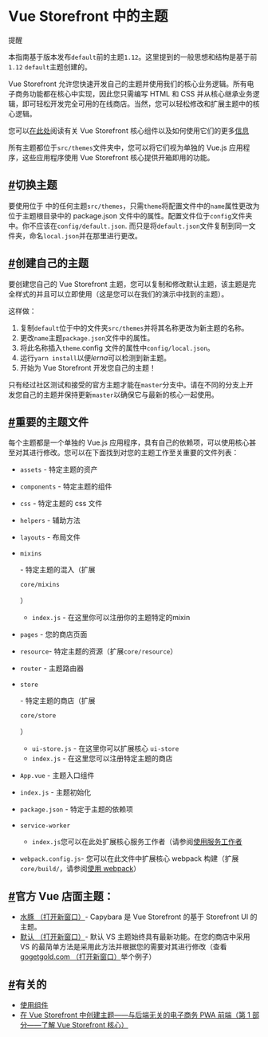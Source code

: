 # Vue Storefront 中的主题

提醒

本指南基于版本发布`default`前的主题`1.12`。这里提到的一般思想和结构是基于前`1.12` `default`主题创建的。

Vue Storefront 允许您快速开发自己的主题并使用我们的核心业务逻辑。所有电子商务功能都在核心中实现，因此您只需编写 HTML 和 CSS 并从核心继承业务逻辑，即可轻松开发完全可用的在线商店。当然，您可以轻松修改和扩展主题中的核心逻辑。

您可以[在此处](https://docs.vuestorefront.io/v1/guide/core-themes/core-components.html)阅读有关 Vue Storefront 核心组件以及如何使用它们的更多[信息](https://docs.vuestorefront.io/v1/guide/core-themes/core-components.html)

所有主题都位于`src/themes`文件夹中，您可以将它们视为单独的 Vue.js 应用程序，这些应用程序使用 Vue Storefront 核心提供开箱即用的功能。

## [#](https://docs.vuestorefront.io/v1/guide/core-themes/themes.html#switching-themes)切换主题

要使用位于 中的任何主题`src/themes`，只需`theme`将配置文件中的`name`属性更改为位于主题根目录中的 package.json 文件中的属性。配置文件位于`config`文件夹中。你不应该在`config/default.json`. 而只是将`default.json`文件复制到同一文件夹，命名`local.json`并在那里进行更改。

## [#](https://docs.vuestorefront.io/v1/guide/core-themes/themes.html#creating-your-own-themes)创建自己的主题

要创建您自己的 Vue Storefront 主题，您可以复制和修改默认主题，该主题是完全样式的并且可以立即使用（这是您可以在我们的演示中找到的主题）。

这样做：

1. 复制`default`位于中的文件夹`src/themes`并将其名称更改为新主题的名称。
2. 更改`name`主题`package.json`文件中的属性。
3. 将此名称插入`theme`.config 文件的属性中`config/local.json`。
4. 运行`yarn install`以便*lerna*可以检测到新主题。
5. 开始为 Vue Storefront 开发您自己的主题！

只有经过社区测试和接受的官方主题才能在`master`分支中。请在不同的分支上开发您自己的主题并保持更新`master`以确保它与最新的核心一起使用。

## [#](https://docs.vuestorefront.io/v1/guide/core-themes/themes.html#important-theme-files)重要的主题文件

每个主题都是一个单独的 Vue.js 应用程序，具有自己的依赖项，可以使用核心甚至对其进行修改。您可以在下面找到对您的主题工作至关重要的文件列表：

- `assets` - 特定主题的资产

- `components` - 特定主题的组件

- `css` - 特定主题的 css 文件

- `helpers` - 辅助方法

- `layouts` - 布局文件

- ```
  mixins
  ```

  \- 特定主题的混入（扩展

  ```
  core/mixins
  ```

  ）

  - `index.js` - 在这里你可以注册你的主题特定的mixin

- `pages` - 您的商店页面

- `resource`- 特定主题的资源（扩展`core/resource`）

- `router` - 主题路由器

- ```
  store
  ```

  \- 特定主题的商店（扩展

  ```
  core/store
  ```

  ）

  - `ui-store.js` - 在这里你可以扩展核心 `ui-store`
  - `index.js` - 在这里您可以注册特定主题的商店

- `App.vue` - 主题入口组件

- `index.js` - 主题初始化

- `package.json` - 特定于主题的依赖项

- ```
  service-worker
  ```

  - `index.js`您可以在此处扩展核心服务工作者（请参阅[使用服务工作者](https://docs.vuestorefront.io/v1/guide/core-themes/service-workers.html)

- `webpack.config.js`- 您可以在此文件中扩展核心 webpack 构建（扩展`core/build/`，请参阅[使用 webpack](https://docs.vuestorefront.io/v1/guide/core-themes/webpack.html)）

## [#](https://docs.vuestorefront.io/v1/guide/core-themes/themes.html#official-vue-storefront-themes)官方 Vue 店面主题：

- [水豚 （打开新窗口）](https://github.com/vuestorefront/vsf-capybara)- Capybara 是 Vue Storefront 的基于 Storefront UI 的主题。
- [默认 （打开新窗口）](https://github.com/vuestorefront/vsf-default)- 默认 VS 主题始终具有最新功能。在您的商店中采用 VS 的最简单方法是采用此方法并根据您的需要对其进行修改（查看[gogetgold.com （打开新窗口）](https://www.gogetgold.com/)举个例子）

## [#](https://docs.vuestorefront.io/v1/guide/core-themes/themes.html#related)有关的

- [使用组件](https://docs.vuestorefront.io/v1/guide/core-themes/core-components.html)
- [在 Vue Storefront 中创建主题——与后端无关的电子商务 PWA 前端（第 1 部分——了解 Vue Storefront 核心）](https://medium.com/@frakowski/developing-themes-in-vue-storefront-backend-agnostic-ecommerce-pwa-frontend-part-1-72ea3c939593)